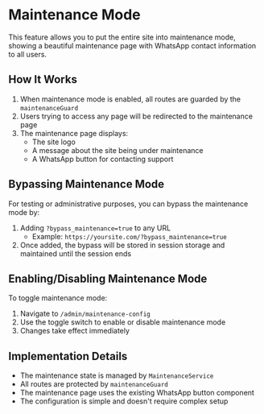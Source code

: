 # Maintenance Mode

This feature allows you to put the entire site into maintenance mode, showing a beautiful maintenance page with WhatsApp contact information to all users.

## How It Works

1. When maintenance mode is enabled, all routes are guarded by the `maintenanceGuard`
2. Users trying to access any page will be redirected to the maintenance page
3. The maintenance page displays:
   - The site logo
   - A message about the site being under maintenance
   - A WhatsApp button for contacting support

## Bypassing Maintenance Mode

For testing or administrative purposes, you can bypass the maintenance mode by:

1. Adding `?bypass_maintenance=true` to any URL
   - Example: `https://yoursite.com/?bypass_maintenance=true`
2. Once added, the bypass will be stored in session storage and maintained until the session ends

## Enabling/Disabling Maintenance Mode

To toggle maintenance mode:

1. Navigate to `/admin/maintenance-config`
2. Use the toggle switch to enable or disable maintenance mode
3. Changes take effect immediately

## Implementation Details

- The maintenance state is managed by `MaintenanceService`
- All routes are protected by `maintenanceGuard`
- The maintenance page uses the existing WhatsApp button component
- The configuration is simple and doesn't require complex setup 